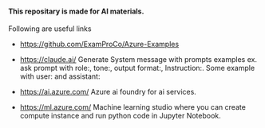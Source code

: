 #### This repositary is made for AI materials. 
Following are useful links
* https://github.com/ExamProCo/Azure-Examples

* https://claude.ai/
    Generate System message with prompts examples ex. ask prompt with role:, tone:, output format:, Instruction:. 
    Some example with user: and assistant:

* https://ai.azure.com/
    Azure ai foundry for ai services.
    
* https://ml.azure.com/ 
    Machine learning studio where you can create compute instance and run python code in Jupyter Notebook.